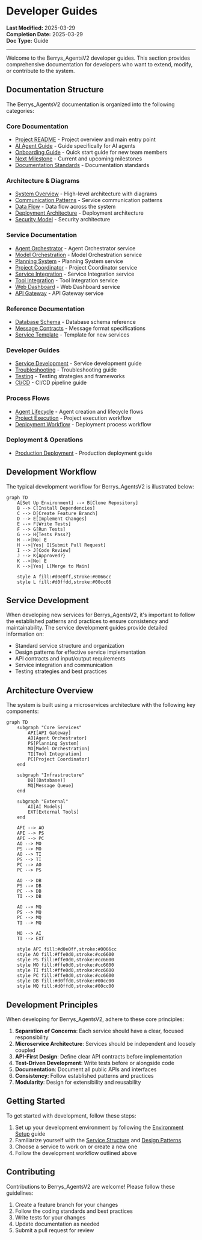 # Developer Guides

**Last Modified:** 2025-03-29  
**Completion Date:** 2025-03-29  
**Doc Type:** Guide  

---

Welcome to the Berrys_AgentsV2 developer guides. This section provides comprehensive documentation for developers who want to extend, modify, or contribute to the system.

## Documentation Structure

The Berrys_AgentsV2 documentation is organized into the following categories:

### Core Documentation
- [Project README](../../README.md) - Project overview and main entry point
- [AI Agent Guide](../../AI_AGENT_GUIDE.md) - Guide specifically for AI agents
- [Onboarding Guide](../../onboarding/README.md) - Quick start guide for new team members
- [Next Milestone](../../next-milestone-prompt.md) - Current and upcoming milestones
- [Documentation Standards](../../best-practices/documentation-maintenance-plan.md) - Documentation standards

### Architecture & Diagrams
- [System Overview](../../reference/architecture/system-overview.md) - High-level architecture with diagrams
- [Communication Patterns](../../reference/architecture/communication-patterns.md) - Service communication patterns
- [Data Flow](../../reference/architecture/data-flow.md) - Data flow across the system
- [Deployment Architecture](../../reference/architecture/deployment-architecture.md) - Deployment architecture
- [Security Model](../../reference/architecture/security-model.md) - Security architecture

### Service Documentation
- [Agent Orchestrator](../../reference/services/agent-orchestrator.md) - Agent Orchestrator service
- [Model Orchestration](../../reference/services/model-orchestration.md) - Model Orchestration service
- [Planning System](../../reference/services/planning-system.md) - Planning System service
- [Project Coordinator](../../reference/services/project-coordinator.md) - Project Coordinator service
- [Service Integration](../../reference/services/service-integration.md) - Service Integration service
- [Tool Integration](../../reference/services/tool-integration.md) - Tool Integration service
- [Web Dashboard](../../reference/services/web-dashboard.md) - Web Dashboard service
- [API Gateway](../../reference/services/api-gateway.md) - API Gateway service

### Reference Documentation
- [Database Schema](../../reference/database-schema.md) - Database schema reference
- [Message Contracts](../../reference/message-contracts.md) - Message format specifications
- [Service Template](../../reference/service-template.md) - Template for new services

### Developer Guides
- [Service Development](service-development.md) - Service development guide
- [Troubleshooting](troubleshooting.md) - Troubleshooting guide
- [Testing](testing.md) - Testing strategies and frameworks
- [CI/CD](ci-cd.md) - CI/CD pipeline guide

### Process Flows
- [Agent Lifecycle](../process-flows/agent-lifecycle.md) - Agent creation and lifecycle flows
- [Project Execution](../process-flows/project-execution.md) - Project execution workflow
- [Deployment Workflow](../process-flows/deployment-workflow.md) - Deployment process workflow

### Deployment & Operations
- [Production Deployment](../deployment/production.md) - Production deployment guide

## Development Workflow

The typical development workflow for Berrys_AgentsV2 is illustrated below:

```mermaid
graph TD
    A[Set Up Environment] --> B[Clone Repository]
    B --> C[Install Dependencies]
    C --> D[Create Feature Branch]
    D --> E[Implement Changes]
    E --> F[Write Tests]
    F --> G[Run Tests]
    G --> H{Tests Pass?}
    H -->|No| E
    H -->|Yes| I[Submit Pull Request]
    I --> J[Code Review]
    J --> K{Approved?}
    K -->|No| E
    K -->|Yes| L[Merge to Main]
    
    style A fill:#d0e0ff,stroke:#0066cc
    style L fill:#d0ffdd,stroke:#00cc66
```

## Service Development

When developing new services for Berrys_AgentsV2, it's important to follow the established patterns and practices to ensure consistency and maintainability. The service development guides provide detailed information on:

- Standard service structure and organization
- Design patterns for effective service implementation
- API contracts and input/output requirements
- Service integration and communication
- Testing strategies and best practices

## Architecture Overview

The system is built using a microservices architecture with the following key components:

```mermaid
graph TD
    subgraph "Core Services"
        API[API Gateway]
        AO[Agent Orchestrator]
        PS[Planning System]
        MO[Model Orchestration]
        TI[Tool Integration]
        PC[Project Coordinator]
    end
    
    subgraph "Infrastructure"
        DB[(Database)]
        MQ[Message Queue]
    end
    
    subgraph "External"
        AI[AI Models]
        EXT[External Tools]
    end
    
    API --> AO
    API --> PS
    API --> PC
    AO --> MO
    PS --> MO
    AO --> TI
    PS --> TI
    PC --> AO
    PC --> PS
    
    AO --> DB
    PS --> DB
    PC --> DB
    TI --> DB
    
    AO --> MQ
    PS --> MQ
    PC --> MQ
    TI --> MQ
    
    MO --> AI
    TI --> EXT
    
    style API fill:#d0e0ff,stroke:#0066cc
    style AO fill:#ffe0d0,stroke:#cc6600
    style PS fill:#ffe0d0,stroke:#cc6600
    style MO fill:#ffe0d0,stroke:#cc6600
    style TI fill:#ffe0d0,stroke:#cc6600
    style PC fill:#ffe0d0,stroke:#cc6600
    style DB fill:#d0ffd0,stroke:#00cc00
    style MQ fill:#d0ffd0,stroke:#00cc00
```

## Development Principles

When developing for Berrys_AgentsV2, adhere to these core principles:

1. **Separation of Concerns**: Each service should have a clear, focused responsibility
2. **Microservice Architecture**: Services should be independent and loosely coupled
3. **API-First Design**: Define clear API contracts before implementation
4. **Test-Driven Development**: Write tests before or alongside code
5. **Documentation**: Document all public APIs and interfaces
6. **Consistency**: Follow established patterns and practices
7. **Modularity**: Design for extensibility and reusability

## Getting Started

To get started with development, follow these steps:

1. Set up your development environment by following the [Environment Setup](environment-setup.md) guide
2. Familiarize yourself with the [Service Structure](service-development/service-structure.md) and [Design Patterns](service-development/design-patterns.md)
3. Choose a service to work on or create a new one
4. Follow the development workflow outlined above

## Contributing

Contributions to Berrys_AgentsV2 are welcome! Please follow these guidelines:

1. Create a feature branch for your changes
2. Follow the coding standards and best practices
3. Write tests for your changes
4. Update documentation as needed
5. Submit a pull request for review
